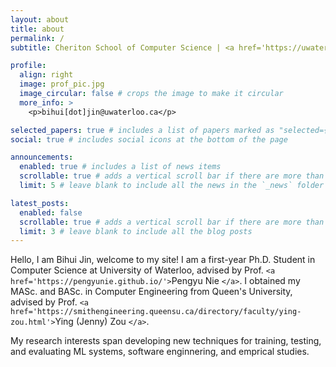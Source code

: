 ```yaml
---
layout: about
title: about
permalink: /
subtitle: Cheriton School of Computer Science | <a href='https://uwaterloo.ca/'>University of Waterloo</a>

profile:
  align: right
  image: prof_pic.jpg
  image_circular: false # crops the image to make it circular
  more_info: >
    <p>bihui[dot]jin@uwaterloo.ca</p>

selected_papers: true # includes a list of papers marked as "selected={true}"
social: true # includes social icons at the bottom of the page

announcements:
  enabled: true # includes a list of news items
  scrollable: true # adds a vertical scroll bar if there are more than 3 news items
  limit: 5 # leave blank to include all the news in the `_news` folder

latest_posts:
  enabled: false
  scrollable: true # adds a vertical scroll bar if there are more than 3 new posts items
  limit: 3 # leave blank to include all the blog posts
---
```

Hello, I am Bihui Jin, welcome to my site! I am a first-year Ph.D. Student in Computer Science at University of Waterloo, advised by Prof. `<a href='https://pengyunie.github.io/'>`Pengyu Nie `</a>`. I obtained my MASc. and BASc. in Computer Engineering from Queen's University, advised by Prof. `<a href='https://smithengineering.queensu.ca/directory/faculty/ying-zou.html'>`Ying (Jenny) Zou `</a>`.

My research interests span developing new techniques for training, testing, and evaluating ML systems, software enginnering, and emprical studies.

